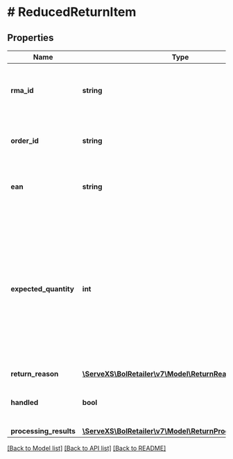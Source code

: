 # # ReducedReturnItem

## Properties

Name | Type | Description | Notes
------------ | ------------- | ------------- | -------------
**rma_id** | **string** | The RMA (Return Merchandise Authorization) identifier of the return. |
**order_id** | **string** | The id of the customer order this return item is in. |
**ean** | **string** | The EAN number associated with this product. |
**expected_quantity** | **int** | The quantity that is expected to be returned by the customer. Note: this can be greater than 1 in case the customer ordered a quantity greater than 1 of the same product in the same customer order. |
**return_reason** | [**\ServeXS\BolRetailer\v7\Model\ReturnReason**](ReturnReason.md) |  | [optional]
**handled** | **bool** | Indicates if this return item has been handled (by the retailer). | [optional]
**processing_results** | [**\ServeXS\BolRetailer\v7\Model\ReturnProcessingResult[]**](ReturnProcessingResult.md) |  |

[[Back to Model list]](../../README.md#models) [[Back to API list]](../../README.md#endpoints) [[Back to README]](../../README.md)
